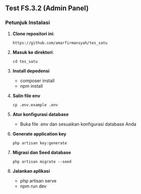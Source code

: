 ## Test FS.3.2 (Admin Panel)

### Petunjuk Instalasi
1. **Clone repositori ini**:
   ```
   https://github.com/amarfirmansyah/tes_satu
2. **Masuk ke direktori**:
    ```
   cd tes_satu
3. **Install depedensi**
   - composer install
   - npm install

   
4. **Salin file env**
   ```
   cp .env.example .env

5. **Atur konfigurasi database**
    - Buka file .env dan sesuaikan konfigurasi database Anda
   

6. **Generate application key**
    ```
   php artisan key:generate
   
7. **Migrasi dan Seed database**
    ```
   php artisan migrate --seed
   
8. **Jalankan aplikasi**
    - php artisan serve
    - npm run dev
